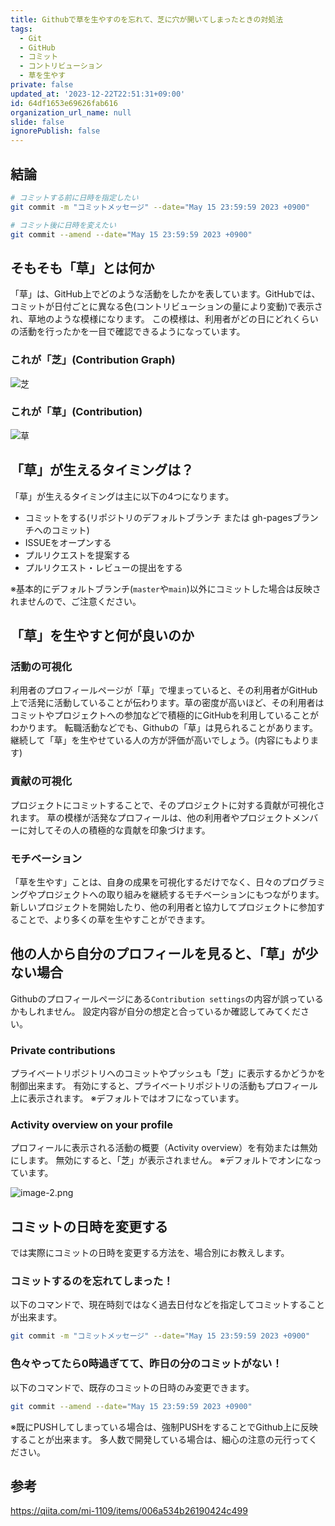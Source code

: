 ```yaml
---
title: Githubで草を生やすのを忘れて、芝に穴が開いてしまったときの対処法
tags:
  - Git
  - GitHub
  - コミット
  - コントリビューション
  - 草を生やす
private: false
updated_at: '2023-12-22T22:51:31+09:00'
id: 64df1653e69626fab616
organization_url_name: null
slide: false
ignorePublish: false
---
```


## 結論

```bash
# コミットする前に日時を指定したい
git commit -m "コミットメッセージ" --date="May 15 23:59:59 2023 +0900"

# コミット後に日時を変えたい
git commit --amend --date="May 15 23:59:59 2023 +0900"
```

## そもそも「草」とは何か

「草」は、GitHub上でどのような活動をしたかを表しています。GitHubでは、コミットが日付ごとに異なる色(コントリビューションの量により変動)で表示され、草地のような模様になります。
この模様は、利用者がどの日にどれくらいの活動を行ったかを一目で確認できるようになっています。

### これが「芝」(Contribution Graph)

![芝](https://qiita-image-store.s3.ap-northeast-1.amazonaws.com/0/243130/9637905f-dbcd-5423-aea1-f5e9243fbafc.png)

### これが「草」(Contribution)

![草](https://qiita-image-store.s3.ap-northeast-1.amazonaws.com/0/243130/9bce3ed8-2f4f-327e-9f1b-498a6f056ec9.png)

## 「草」が生えるタイミングは？

「草」が生えるタイミングは主に以下の4つになります。
- コミットをする(リポジトリのデフォルトブランチ または gh-pagesブランチへのコミット)
- ISSUEをオープンする
- プルリクエストを提案する
- プルリクエスト・レビューの提出をする

※基本的にデフォルトブランチ(`master`や`main`)以外にコミットした場合は反映されませんので、ご注意ください。

## 「草」を生やすと何が良いのか

### 活動の可視化

利用者のプロフィールページが「草」で埋まっていると、その利用者がGitHub上で活発に活動していることが伝わります。草の密度が高いほど、その利用者はコミットやプロジェクトへの参加などで積極的にGitHubを利用していることがわかります。
転職活動などでも、Githubの「草」は見られることがあります。継続して「草」を生やせている人の方が評価が高いでしょう。(内容にもよります)

### 貢献の可視化

プロジェクトにコミットすることで、そのプロジェクトに対する貢献が可視化されます。
草の模様が活発なプロフィールは、他の利用者やプロジェクトメンバーに対してその人の積極的な貢献を印象づけます。

### モチベーション

「草を生やす」ことは、自身の成果を可視化するだけでなく、日々のプログラミングやプロジェクトへの取り組みを継続するモチベーションにもつながります。
新しいプロジェクトを開始したり、他の利用者と協力してプロジェクトに参加することで、より多くの草を生やすことができます。

## 他の人から自分のプロフィールを見ると、「草」が少ない場合

Githubのプロフィールページにある`Contribution settings`の内容が誤っているかもしれません。
設定内容が自分の想定と合っているか確認してみてください。

### Private contributions

プライベートリポジトリへのコミットやプッシュも「芝」に表示するかどうかを制御出来ます。
有効にすると、プライベートリポジトリの活動もプロフィール上に表示されます。
※デフォルトではオフになっています。

### Activity overview on your profile

プロフィールに表示される活動の概要（Activity overview）を有効または無効にします。
無効にすると、「芝」が表示されません。
※デフォルトでオンになっています。


![image-2.png](https://qiita-image-store.s3.ap-northeast-1.amazonaws.com/0/243130/ff799720-2a1c-a85a-7fee-8ef115194807.png)


## コミットの日時を変更する

では実際にコミットの日時を変更する方法を、場合別にお教えします。

### コミットするのを忘れてしまった！

以下のコマンドで、現在時刻ではなく過去日付などを指定してコミットすることが出来ます。

```bash
git commit -m "コミットメッセージ" --date="May 15 23:59:59 2023 +0900"
```

### 色々やってたら0時過ぎてて、昨日の分のコミットがない！

以下のコマンドで、既存のコミットの日時のみ変更できます。

```bash
git commit --amend --date="May 15 23:59:59 2023 +0900"
```

※既にPUSHしてしまっている場合は、強制PUSHをすることでGithub上に反映することが出来ます。
多人数で開発している場合は、細心の注意の元行ってください。

## 参考

https://qiita.com/mi-1109/items/006a534b26190424c499
